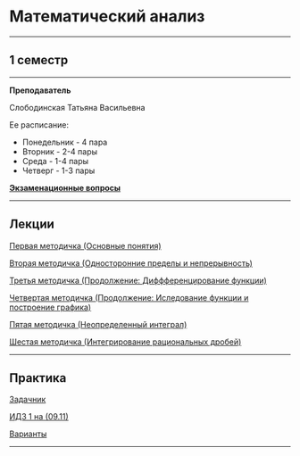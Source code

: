 # Математический анализ
____________
## 1 семестр
___________
**Преподаватель**

Слободинская Татьяна Васильевна

Ее расписание:

* Понедельник - 4 пара
* Вторник - 2-4 пары
* Среда - 1-4 пары
* Четверг - 1-3 пары

[**Экзаменационные вопросы**](https://github.com/Veldorn/SPbGTI/blob/main/Files/MathematicalAnalysis/Билеты%20Мат.%20Анал..pdf)
_________
## Лекции

[Первая методичка (Основные понятия)](https://github.com/Veldorn/SPbGTI/blob/main/Files/MathematicalAnalysis/MatanMetodichka1.pdf)

[Вторая методичка (Односторонние пределы и непрерывность)](https://github.com/Veldorn/SPbGTI/blob/main/Files/MathematicalAnalysis/MatanMetodichka2.pdf)

[Третья методичка (Продолжение: Диффференцирование функции)](https://github.com/Veldorn/SPbGTI/blob/main/Files/MathematicalAnalysis/MatanMetodichka3.pdf)

[Четвертая методичка (Продолжение: Иследование функции и построение графика)](https://github.com/Veldorn/SPbGTI/blob/main/Files/MathematicalAnalysis/MatanMetodichka4.pdf)

[Пятая методичка (Неопределенный интеграл)](https://github.com/Veldorn/SPbGTI/blob/main/Files/MathematicalAnalysis/MatanMetodichka5.pdf)

[Шестая методичка (Интегрирование рациональных дробей)](https://github.com/Veldorn/SPbGTI/blob/main/Files/MathematicalAnalysis/MatanMetodichka6.pdf)
_________
## Практика

[Задачник](https://github.com/Veldorn/SPbGTI/blob/main/Files/MathematicalAnalysis/berman.pdf)

[ИДЗ 1 на (09.11)](https://github.com/Veldorn/SPbGTI/blob/main/Files/MathematicalAnalysis/ИДЗ%201.pdf)

[Варианты](https://github.com/Veldorn/SPbGTI/blob/main/GroupList.md)
___________
